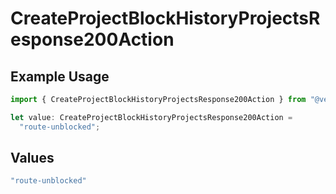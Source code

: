 # CreateProjectBlockHistoryProjectsResponse200Action

## Example Usage

```typescript
import { CreateProjectBlockHistoryProjectsResponse200Action } from "@vercel/sdk/models/createprojectop.js";

let value: CreateProjectBlockHistoryProjectsResponse200Action =
  "route-unblocked";
```

## Values

```typescript
"route-unblocked"
```